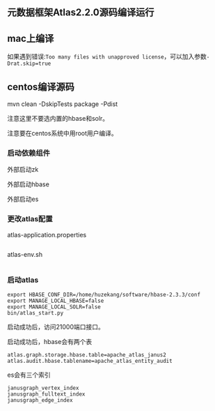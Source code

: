## 元数据框架Atlas2.2.0源码编译运行

## mac上编译

如果遇到错误:`Too many files with unapproved license`，可以加入参数`-Drat.skip=true`

## centos编译源码

 mvn clean -DskipTests package -Pdist

注意这里不要选内置的hbase和solr。

注意要在centos系统中用root用户编译。

### 启动依赖组件

外部启动zk

外部启动hbase

外部启动es



### 更改atlas配置

atlas-application.properties

```

```

atlas-env.sh

```

```





### 启动atlas

```
export HBASE_CONF_DIR=/home/huzekang/software/hbase-2.3.3/conf
export MANAGE_LOCAL_HBASE=false
export MANAGE_LOCAL_SOLR=false
bin/atlas_start.py
```



启动成功后，访问21000端口接口。

启动成功后，hbase会有两个表

```
atlas.graph.storage.hbase.table=apache_atlas_janus2
atlas.audit.hbase.tablename=apache_atlas_entity_audit
```





es会有三个索引

```
janusgraph_vertex_index
janusgraph_fulltext_index
janusgraph_edge_index
```

